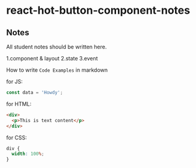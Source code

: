 # react-hot-button-component-notes

## Notes

All student notes should be written here.

1.component & layout
2.state
3.event

How to write `Code Examples` in markdown

for JS:

```javascript
const data = 'Howdy';
```

for HTML:

```html
<div>
  <p>This is text content</p>
</div>
```

for CSS:

```css
div {
  width: 100%;
}
```

